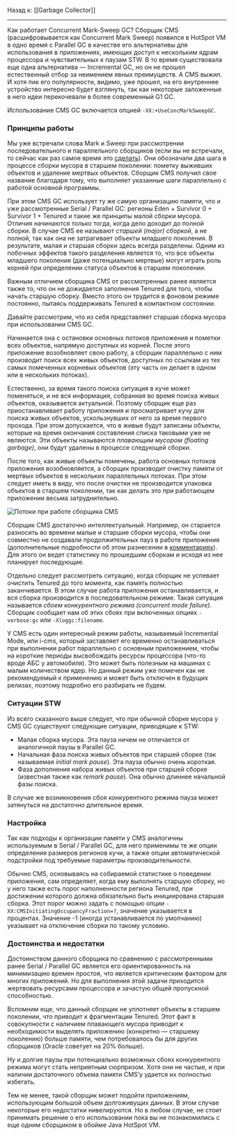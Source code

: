 Назад к: [[Garbage Collector]]

---
Как работает Concurrent Mark-Sweep GC?
Сборщик CMS (расшифровывается как Concurrent Mark Sweep) появился в HotSpot VM в одно время с Parallel GC в качестве его альтернативы для использования в приложениях, имеющих доступ к нескольким ядрам процессора и чувствительных к паузам STW. В то время существовала еще одна альтернатива — Incremental GC, но он не прошел естественный отбор за неимением явных преимуществ. А CMS выжил. И хотя пик его популярности, видимо, уже прошел, на его внутреннее устройство интересно будет взглянуть, так как некоторые заложенные в него идеи перекочевали в более современный G1 GC.  
  
Использование CMS GC включается опцией `-XX:+UseConcMarkSweepGC`.  
  

### Принципы работы

  
Мы уже встречали слова Mark и Sweep при рассмотрении последовательного и параллельного сборщиков (если вы не встречали, то сейчас как раз самое время это [сделать](https://habrahabr.ru/post/269707/)). Они обозначали два шага в процессе сборки мусора в старшем поколении: пометку выживших объектов и удаление мертвых объектов. Сборщик CMS получил свое название благодаря тому, что выполняет указанные шаги параллельно с работой основной программы.  
  
При этом CMS GC использует ту же самую организацию памяти, что и уже рассмотренные Serial / Parallel GC: регионы Eden + Survivor 0 + Survivor 1 + Tenured и такие же принципы малой сборки мусора. Отличия начинаются только тогда, когда дело доходит до полной сборки. В случае CMS ее называют _старшей (major) сборкой_, а не полной, так как она не затрагивает объекты младшего поколения. В результате, малая и старшая сборки здесь всегда разделены. Одним из побочных эффектов такого разделения является то, что все объекты младшего поколения (даже потенциально мертвые) могут играть роль корней при определении статуса объектов в старшем поколении.  
  
Важным отличием сборщика CMS от рассмотренных ранее является также то, что он не дожидается заполнения Tenured для того, чтобы начать старшую сборку. Вместо этого он трудится в фоновом режиме постоянно, пытаясь поддерживать Tenured в компактном состоянии.  
  
Давайте рассмотрим, что из себя представляет старшая сборка мусора при использовании CMS GC.  
  
Начинается она с остановки основных потоков приложения и пометки всех объектов, напрямую доступных из корней. После этого приложение возобновляет свою работу, а сборщик параллельно с ним производит поиск всех живых объектов, доступных по ссылкам из тех самых помеченных корневых объектов (эту часть он делает в одном или в нескольких потоках).  
  
Естественно, за время такого поиска ситуация в куче может поменяться, и не вся информация, собранная во время поиска живых объектов, оказывается актуальной. Поэтому сборщик еще раз приостанавливает работу приложения и просматривает кучу для поиска живых объектов, ускользнувших от него за время первого прохода. При этом допускается, что в живые будут записаны объекты, которые на время окончания составления списка таковыми уже не являются. Эти объекты называются _плавающим мусором (floating garbage)_, они будут удалены в процессе следующей сборки.  
  
После того, как живые объекты помечены, работа основных потоков приложения возобновляется, а сборщик производит очистку памяти от мертвых объектов в нескольких параллельных потоках. При этом следует иметь в виду, что после очистки не производится упаковка объектов в старшем поколении, так как делать это при работающем приложении весьма затруднительно.  
  

![Потоки при работе сборщика CMS](https://habrastorage.org/r/w1560/files/f9f/d54/9a2/f9fd549a2a104f1eb7acf5098dd0afe8.png)

  
Сборщик CMS достаточно интеллектуальный. Например, он старается разносить во времени малые и старшие сборки мусора, чтобы они совместно не создавали продолжительных пауз в работе приложения (дополнительные подробности об этом разнесении в [комментариях](https://habr.com/ru/articles/269863/#comment_8638131)). Для этого он ведет статистику по прошедшим сборкам и исходя из нее планирует последующие.  
  
Отдельно следует рассмотреть ситуацию, когда сборщик не успевает очистить Tenured до того момента, как память полностью заканчивается. В этом случае работа приложения останавливается, и вся сборка производится в последовательном режиме. Такая ситуация называется _сбоем конкурентного режима (concurrent mode failure)_. Сборщик сообщает нам об этих сбоях при включенных опциях `-verbose:gc` или `-Xloggc:filename`.  
  
У CMS есть один интересный режим работы, называемый Incremental Mode, или i-cms, который заставляет его временно останавливаться при выполнении работ параллельно с основным приложением, чтобы на короткие периоды высвобождать ресурсы процессора (что-то вроде АБС у автомобиля). Это может быть полезным на машинах с малым количеством ядер. Но данный режим уже помечен как не рекомендуемый к применению и может быть отключен в будущих релизах, поэтому подробно его разбирать не будем.  
  

### Ситуации STW

  
Из всего сказанного выше следует, что при обычной сборке мусора у CMS GC существуют следующие ситуации, приводящие к STW:  

- Малая сборка мусора. Эта пауза ничем не отличается от аналогичной паузы в Parallel GC.
- Начальная фаза поиска живых объектов при старшей сборке (так называемая _initial mark pause_). Эта пауза обычно очень короткая.
- Фаза дополнения набора живых объектов при старшей сборке (известная также как _remark pause_). Она обычно длиннее начальной фазы поиска.

  
В случае же возникновения сбоя конкурентного режима пауза может затянуться на достаточно длительное время.  
  

### Настройка

  
Так как подходы к организации памяти у CMS аналогичны используемым в Serial / Parallel GC, для него применимы те же опции определения размеров регионов кучи, а также опции автоматической подстройки под требуемые параметры производительности.  
  
Обычно CMS, основываясь на собираемой статистике о поведении приложения, сам определяет, когда ему выполнять старшую сборку, но у него также есть порог наполненности региона Tenured, при достижении которого должна обязательно быть инициирована старшая сборка. Этот порог можно задать с помощью опции `-XX:CMSInitiatingOccupancyFraction=?`, значение указывается в процентах. Значение -1 (иногда устанавливается по умолчанию) указывает на отключение сборки по такому условию.  
  

### Достоинства и недостатки

  
Достоинством данного сборщика по сравнению с рассмотренными ранее Serial / Parallel GC является его ориентированность на минимизацию времен простоя, что является критическим фактором для многих приложений. Но для выполнения этой задачи приходится жертвовать ресурсами процессора и зачастую общей пропускной способностью.  
  
Вспомним еще, что данный сборщик не уплотняет объекты в старшем поколении, что приводит к фрагментации Tenured. Этот факт в совокупности с наличием плавающего мусора приводит к необходимости выделять приложению (конкретно — старшему поколению) больше памяти, чем потребовалось бы для других сборщиков (Oracle советует на 20% больше).  
  
Ну и долгие паузы при потенциально возможных сбоях конкурентного режима могут стать неприятным сюрпризом. Хотя они не частые, и при наличии достаточного объема памяти CMS’у удается их полностью избегать.  
  
Тем не менее, такой сборщик может подойти приложениям, использующим большой объем долгоживущих данных. В этом случае некоторые его недостатки нивелируются. Но в любом случае, не стоит принимать решение о его использовании пока вы не познакомились с еще одним сборщиком в обойме Java HotSpot VM.